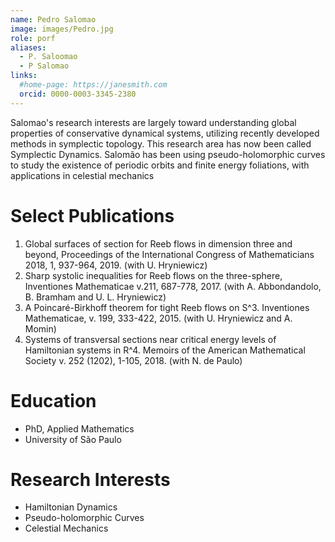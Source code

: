 ```yaml
---
name: Pedro Salomao
image: images/Pedro.jpg
role: porf
aliases:
  - P. Saloomao
  - P Salomao
links:
  #home-page: https://janesmith.com
  orcid: 0000-0003-3345-2380
---
```


Salomao's research interests are largely toward understanding global properties of conservative dynamical systems, utilizing recently developed methods in symplectic topology. This research area has now been called Symplectic Dynamics. Salomão has been using pseudo-holomorphic curves to study the existence of periodic orbits and finite energy foliations, with applications in celestial mechanics


# Select Publications

1. Global surfaces of section for Reeb flows in dimension three and beyond, Proceedings of the International Congress of Mathematicians 2018, 1, 937-964, 2019. (with U. Hryniewicz)
1. Sharp systolic inequalities for Reeb flows on the three-sphere, Inventiones Mathematicae v.211, 687-778, 2017. (with A. Abbondandolo, B. Bramham and U. L. Hryniewicz)
1. A Poincaré-Birkhoff theorem for tight Reeb flows on S^3. Inventiones Mathematicae, v. 199, 333-422, 2015. (with U. Hryniewicz and A. Momin)
1. Systems of transversal sections near critical energy levels of Hamiltonian systems in R^4. Memoirs of the American Mathematical Society v. 252 (1202), 1-105, 2018. (with N. de Paulo)

# Education

- PhD, Applied Mathematics
- University of São Paulo

# Research Interests

- Hamiltonian Dynamics
- Pseudo-holomorphic Curves
- Celestial Mechanics
